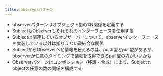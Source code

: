 ```yaml
---
title: observerパターン
---
```


* observerパターンはオブジェクト間の1:N関係を定義する
* SubjectもObserverもそれぞれのインターフェースを使用する
* Subjectは関連しているオブザーバーについて、observerインターフェースを実装している以外は知りえない疎結合な関係
* SubjectからObserverへと情報を伝えるのは、push型とpull型があるが、observerが任意のタイミングで情報を取得できるpull型の方がいいかも
* Observerパターンはコンポジション（移譲・合成）により、Subjectとobjectの任意の数の関係を構成する